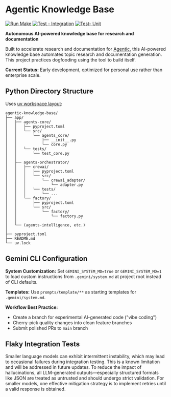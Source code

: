 # Agentic Knowledge Base

[![Run Make](https://github.com/thomashan/agentic-knowledge-base/actions/workflows/make.yml/badge.svg)](https://github.com/thomashan/agentic-knowledge-base/actions/workflows/make.yml)
[![Test - Integration](https://github.com/thomashan/agentic-knowledge-base/actions/workflows/test-integration.yml/badge.svg)](https://github.com/thomashan/agentic-knowledge-base/actions/workflows/test-integration.yml)
[![Test- Unit](https://github.com/thomashan/agentic-knowledge-base/actions/workflows/test-unit.yml/badge.svg)](https://github.com/thomashan/agentic-knowledge-base/actions/workflows/test-unit.yml)

**Autonomous AI-powered knowledge base for research and documentation**

Built to accelerate research and documentation for [Agentic](https://github.com/thomashan/agentic), this AI-powered knowledge base automates topic research and documentation generation.
This project practices dogfooding using the tool to build itself.

**Current Status:** Early development, optimized for personal use rather than enterprise scale.

## Python Directory Structure

Uses [uv workspace layout](https://docs.astral.sh/uv/concepts/projects/workspaces/#workspace-sources):

```
agentic-knowledge-base/
├── app/
│   ├── agents-core/
│   │   ├── pyproject.toml
│   │   └── src/
│   │       └── agents_core/
│   │           ├── __init__.py
│   │           └── core.py
│   │   └── tests/
│   │       └── test_core.py
│   │
│   ├── agents-orchestrator/
│   │   ├── crewai/
│   │   │   ├── pyproject.toml
│   │   │   └── src/
│   │   │       └── crewai_adapter/
│   │   │           └── adapter.py
│   │   │   └── tests/
│   │   │       └── ...
│   │   └── factory/
│   │       ├── pyproject.toml
│   │       └── src/
│   │           └── factory/
│   │               └── factory.py
│   │
│   └── (agents-intelligence, etc.)
│
├── pyproject.toml
├── README.md
└── uv.lock
```

## Gemini CLI Configuration

**System Customization:** Set `GEMINI_SYSTEM_MD=true` or `GEMINI_SYSTEM_MD=1` to load custom instructions from `.gemini/system.md` at project root instead of CLI defaults.

**Templates:** Use `prompts/template/**` as starting templates for `.gemini/system.md`.

**Workflow Best Practice:**

- Create a branch for experimental AI-generated code ("vibe coding")
- Cherry-pick quality changes into clean feature branches
- Submit polished PRs to `main` branch

## Flaky Integration Tests

Smaller language models can exhibit intermittent instability, which may lead to occasional failures during integration testing.
This is a known limitation and will be addressed in future updates.
To reduce the impact of hallucinations, all LLM-generated outputs—especially structured formats like JSON are treated as untrusted and should undergo strict validation.
For smaller models, one effective mitigation strategy is to implement retries until a valid response is obtained.
